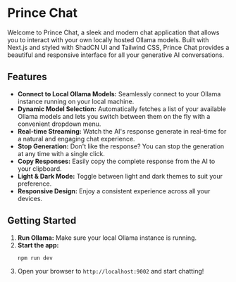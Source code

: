 # Prince Chat

Welcome to Prince Chat, a sleek and modern chat application that allows you to interact with your own locally hosted Ollama models. Built with Next.js and styled with ShadCN UI and Tailwind CSS, Prince Chat provides a beautiful and responsive interface for all your generative AI conversations.

## Features

- **Connect to Local Ollama Models:** Seamlessly connect to your Ollama instance running on your local machine.
- **Dynamic Model Selection:** Automatically fetches a list of your available Ollama models and lets you switch between them on the fly with a convenient dropdown menu.
- **Real-time Streaming:** Watch the AI's response generate in real-time for a natural and engaging chat experience.
- **Stop Generation:** Don't like the response? You can stop the generation at any time with a single click.
- **Copy Responses:** Easily copy the complete response from the AI to your clipboard.
- **Light & Dark Mode:** Toggle between light and dark themes to suit your preference.
- **Responsive Design:** Enjoy a consistent experience across all your devices.

## Getting Started

1.  **Run Ollama:** Make sure your local Ollama instance is running.
2.  **Start the app:**
    ```bash
    npm run dev
    ```
3.  Open your browser to `http://localhost:9002` and start chatting!
